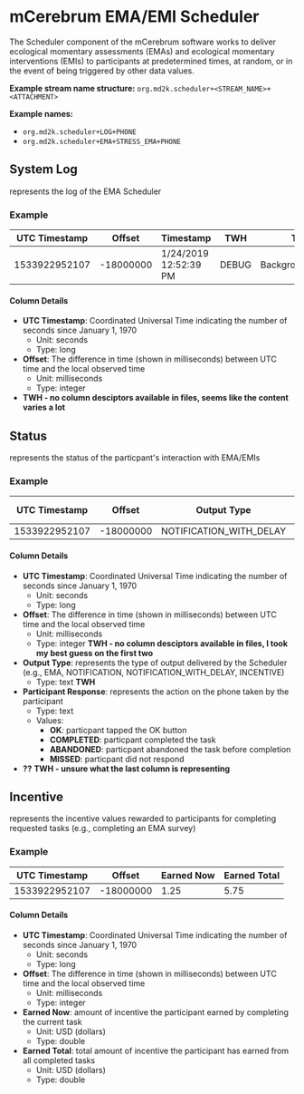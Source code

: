 # mCerebrum EMA/EMI Scheduler

The Scheduler component of the mCerebrum software works to deliver ecological momentary assessments (EMAs) and ecological momentary interventions (EMIs) to participants at predetermined times, at random, or in the event of being triggered by other data values.


<!-- **References:**
{% bibliography --cited %} (remove comment after inserting Bibtex citation in paragraph above) -->


**Example stream name structure:**
`org.md2k.scheduler+<STREAM_NAME>+<ATTACHMENT>`

**Example names:**
- `org.md2k.scheduler+LOG+PHONE`
- `org.md2k.scheduler+EMA+STRESS_EMA+PHONE`


## System Log
represents the log of the EMA Scheduler

### Example

| UTC Timestamp | Offset    | Timestamp              | **TWH** | **TWH**           | **TWH**           |
| ------------- | --------- | ---------------------- | ------- | ----------------- | ----------------- |
| 1533922952107 | -18000000 | 1/24/2019  12:52:39 PM | DEBUG   | BackgroundService | Scheduler Started |

#### Column Details
- **UTC Timestamp**: Coordinated Universal Time indicating the number of seconds since January 1, 1970
  - Unit: seconds
  - Type: long
- **Offset**: The difference in time (shown in milliseconds) between UTC time and the local observed time
  - Unit: milliseconds
  - Type: integer
- **TWH - no column desciptors available in files, seems like the content varies a lot**


## Status
represents the status of the particpant's interaction with EMA/EMIs

### Example

| UTC Timestamp | Offset    | Output Type             | Participant Response | **TWH** |
| ------------- | --------- | ----------------------- | -------------------- | ------- |
| 1533922952107 | -18000000 | NOTIFICATION_WITH_DELAY | OK                   | EMA     |

#### Column Details
- **UTC Timestamp**: Coordinated Universal Time indicating the number of seconds since January 1, 1970
  - Unit: seconds
  - Type: long
- **Offset**: The difference in time (shown in milliseconds) between UTC time and the local observed time
  - Unit: milliseconds
  - Type: integer
**TWH - no column desciptors available in files, I took my best guess on the first two**
- **Output Type**: represents the type of output delivered by the Scheduler (e.g., EMA, NOTIFICATION, NOTIFICATION_WITH_DELAY, INCENTIVE)
  - Type: text **TWH**
- **Participant Response**: represents the action on the phone taken by the participant
  - Type: text
  - Values:
    - **OK**: particpant tapped the OK button
    - **COMPLETED**: particpant completed the task
    - **ABANDONED**: particpant abandoned the task before completion
    - **MISSED**: particpant did not respond
- **??** **TWH - unsure what the last column is representing**



## Incentive
represents the incentive values rewarded to participants for completing requested tasks (e.g., completing an EMA survey)

### Example

| UTC Timestamp | Offset    | Earned Now | Earned Total |
| ------------- | --------- | ---------- | ------------ |
| 1533922952107 | -18000000 | 1.25       | 5.75         |

#### Column Details
- **UTC Timestamp**: Coordinated Universal Time indicating the number of seconds since January 1, 1970
  - Unit: seconds
  - Type: long
- **Offset**: The difference in time (shown in milliseconds) between UTC time and the local observed time
  - Unit: milliseconds
  - Type: integer
- **Earned Now**: amount of incentive the participant earned by completing the current task
  - Unit: USD (dollars)
  - Type: double
- **Earned Total**: total amount of incentive the participant has earned from all completed tasks
  - Unit: USD (dollars)
  - Type: double
